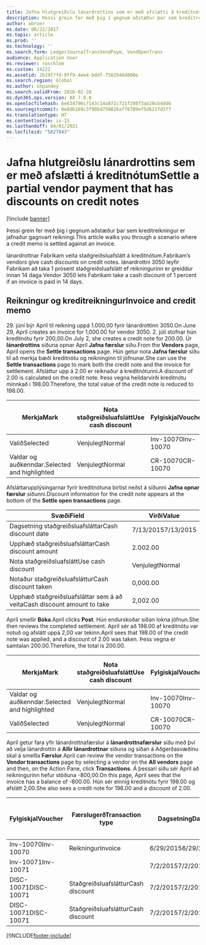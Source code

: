 ```yaml
---
title: Jafna hlutgreiðslu lánardrottins sem er með afslætti á kreditnótum
description: Þessi grein fer með þig í gegnum aðstæður þar sem kreditreikningur er jafnaður gagnvart reikningi.
author: abruer
ms.date: 08/22/2017
ms.topic: article
ms.prod: ''
ms.technology: ''
ms.search.form: LedgerJournalTransVendPaym, VendOpenTrans
audience: Application User
ms.reviewer: roschlom
ms.custom: 14222
ms.assetid: 2b19f7fd-9ff9-4ee4-bddf-f582946d008e
ms.search.region: Global
ms.author: shpandey
ms.search.validFrom: 2016-02-28
ms.dyn365.ops.version: AX 7.0.0
ms.openlocfilehash: 6e634796c7143c14a872c721f298f3ab28cbddd6
ms.sourcegitcommit: 0e8db169c3f90bd750826af76709ef5d621fd377
ms.translationtype: HT
ms.contentlocale: is-IS
ms.lasthandoff: 04/01/2021
ms.locfileid: "5827843"
---
```

# <a name="settle-a-partial-vendor-payment-that-has-discounts-on-credit-notes"></a><span data-ttu-id="1c066-103">Jafna hlutgreiðslu lánardrottins sem er með afslætti á kreditnótum</span><span class="sxs-lookup"><span data-stu-id="1c066-103">Settle a partial vendor payment that has discounts on credit notes</span></span>

[!include [banner](../includes/banner.md)]

<span data-ttu-id="1c066-104">Þessi grein fer með þig í gegnum aðstæður þar sem kreditreikningur er jafnaður gagnvart reikningi.</span><span class="sxs-lookup"><span data-stu-id="1c066-104">This article walks you through a scenario where a credit memo is settled against an invoice.</span></span>

<span data-ttu-id="1c066-105">lánardrottnar Fabrikam veita staðgreiðsluafslátt á kreditnótum.</span><span class="sxs-lookup"><span data-stu-id="1c066-105">Fabrikam’s vendors give cash discounts on credit notes.</span></span> <span data-ttu-id="1c066-106">lánardrottni 3050 leyfir   Fabrikam að taka 1 prósent staðgreiðsluafslátt ef reikningurinn er greiddur innan 14 daga.</span><span class="sxs-lookup"><span data-stu-id="1c066-106">Vendor 3050 lets Fabrikam take a cash discount of 1 percent if an invoice is paid in 14 days.</span></span>

## <a name="invoice-and-credit-memo"></a><span data-ttu-id="1c066-107">Reikningur og kreditreikningur</span><span class="sxs-lookup"><span data-stu-id="1c066-107">Invoice and credit memo</span></span>
<span data-ttu-id="1c066-108">29. júní býr Apríl til reikning uppá 1.000,00 fyrir lánardrottinn 3050.</span><span class="sxs-lookup"><span data-stu-id="1c066-108">On June 29, April creates an invoice for 1,000.00 for vendor 3050.</span></span> <span data-ttu-id="1c066-109">2. júlí stofnar hún kreditnótu fyrir 200,00.</span><span class="sxs-lookup"><span data-stu-id="1c066-109">On July 2, she creates a credit note for 200.00.</span></span> <span data-ttu-id="1c066-110">Úr **lánardrottins** síðuna opnar April **Jafna færslur** síðu.</span><span class="sxs-lookup"><span data-stu-id="1c066-110">From the **Vendors** page, April opens the **Settle transactions** page.</span></span> <span data-ttu-id="1c066-111">Hún getur nota **Jafna færslur** síðu til að merkja bæði kreditnótu og reikninginn til jöfnunar.</span><span class="sxs-lookup"><span data-stu-id="1c066-111">She can use the **Settle transactions** page to mark both the credit note and the invoice for settlement.</span></span> <span data-ttu-id="1c066-112">Afsláttur upp á 2.00 er reiknaður á kreditnótunni.</span><span class="sxs-lookup"><span data-stu-id="1c066-112">A discount of 2.00 is calculated on the credit note.</span></span> <span data-ttu-id="1c066-113">Þess vegna heildarvirði kreditnótu minnkað í 198.00.</span><span class="sxs-lookup"><span data-stu-id="1c066-113">Therefore, the total value of the credit note is reduced to 198.00.</span></span>

| <span data-ttu-id="1c066-114">Merkja</span><span class="sxs-lookup"><span data-stu-id="1c066-114">Mark</span></span>                     | <span data-ttu-id="1c066-115">Nota staðgreiðsluafslátt</span><span class="sxs-lookup"><span data-stu-id="1c066-115">Use cash discount</span></span> | <span data-ttu-id="1c066-116">Fylgiskjal</span><span class="sxs-lookup"><span data-stu-id="1c066-116">Voucher</span></span>   | <span data-ttu-id="1c066-117">Reikningur</span><span class="sxs-lookup"><span data-stu-id="1c066-117">Account</span></span> | <span data-ttu-id="1c066-118">Dagsetning</span><span class="sxs-lookup"><span data-stu-id="1c066-118">Date</span></span>      | <span data-ttu-id="1c066-119">Gjalddagi</span><span class="sxs-lookup"><span data-stu-id="1c066-119">Due date</span></span>  | <span data-ttu-id="1c066-120">Reikningur</span><span class="sxs-lookup"><span data-stu-id="1c066-120">Invoice</span></span> | <span data-ttu-id="1c066-121">Upphæð í gjaldmiðli færslu</span><span class="sxs-lookup"><span data-stu-id="1c066-121">Amount in transaction currency</span></span> | <span data-ttu-id="1c066-122">Gjaldmiðill</span><span class="sxs-lookup"><span data-stu-id="1c066-122">Currency</span></span> | <span data-ttu-id="1c066-123">Upphæð til jöfnunar</span><span class="sxs-lookup"><span data-stu-id="1c066-123">Amount to settle</span></span> |
|--------------------------|-------------------|-----------|---------|-----------|-----------|---------|--------------------------------|----------|------------------|
| <span data-ttu-id="1c066-124">Valið</span><span class="sxs-lookup"><span data-stu-id="1c066-124">Selected</span></span>                 | <span data-ttu-id="1c066-125">Venjulegt</span><span class="sxs-lookup"><span data-stu-id="1c066-125">Normal</span></span>            | <span data-ttu-id="1c066-126">Inv-10070</span><span class="sxs-lookup"><span data-stu-id="1c066-126">Inv-10070</span></span> | <span data-ttu-id="1c066-127">3050</span><span class="sxs-lookup"><span data-stu-id="1c066-127">3050</span></span>    | <span data-ttu-id="1c066-128">6/29/2015</span><span class="sxs-lookup"><span data-stu-id="1c066-128">6/29/2015</span></span> | <span data-ttu-id="1c066-129">7/29/2015</span><span class="sxs-lookup"><span data-stu-id="1c066-129">7/29/2015</span></span> | <span data-ttu-id="1c066-130">10070</span><span class="sxs-lookup"><span data-stu-id="1c066-130">10070</span></span>   | <span data-ttu-id="1c066-131">-1.000,00</span><span class="sxs-lookup"><span data-stu-id="1c066-131">-1,000.00</span></span>                      | <span data-ttu-id="1c066-132">USD</span><span class="sxs-lookup"><span data-stu-id="1c066-132">USD</span></span>      | <span data-ttu-id="1c066-133">-990,00</span><span class="sxs-lookup"><span data-stu-id="1c066-133">-990.00</span></span>          |
| <span data-ttu-id="1c066-134">Valdar og auðkenndar.</span><span class="sxs-lookup"><span data-stu-id="1c066-134">Selected and highlighted</span></span> | <span data-ttu-id="1c066-135">Venjulegt</span><span class="sxs-lookup"><span data-stu-id="1c066-135">Normal</span></span>            | <span data-ttu-id="1c066-136">CR-10070</span><span class="sxs-lookup"><span data-stu-id="1c066-136">CR-10070</span></span>  | <span data-ttu-id="1c066-137">3050</span><span class="sxs-lookup"><span data-stu-id="1c066-137">3050</span></span>    | <span data-ttu-id="1c066-138">7/2/2015</span><span class="sxs-lookup"><span data-stu-id="1c066-138">7/2/2015</span></span>  | <span data-ttu-id="1c066-139">7/29/2015</span><span class="sxs-lookup"><span data-stu-id="1c066-139">7/29/2015</span></span> |         | <span data-ttu-id="1c066-140">200,00</span><span class="sxs-lookup"><span data-stu-id="1c066-140">200.00</span></span>                         | <span data-ttu-id="1c066-141">USD</span><span class="sxs-lookup"><span data-stu-id="1c066-141">USD</span></span>      | <span data-ttu-id="1c066-142">198.00</span><span class="sxs-lookup"><span data-stu-id="1c066-142">198.00</span></span>           |

<span data-ttu-id="1c066-143">Afsláttarupplýsingarnar fyrir kreditnótuna birtist neðst á síðunni **Jafna opnar færslur** síðunni.</span><span class="sxs-lookup"><span data-stu-id="1c066-143">Discount information for the credit note appears at the bottom of the **Settle open transactions** page.</span></span>

| <span data-ttu-id="1c066-144">Svæði</span><span class="sxs-lookup"><span data-stu-id="1c066-144">Field</span></span>                        | <span data-ttu-id="1c066-145">Virði</span><span class="sxs-lookup"><span data-stu-id="1c066-145">Value</span></span>     |
|------------------------------|-----------|
| <span data-ttu-id="1c066-146">Dagsetning staðgreiðsluafsláttar</span><span class="sxs-lookup"><span data-stu-id="1c066-146">Cash discount date</span></span>           | <span data-ttu-id="1c066-147">7/13/2015</span><span class="sxs-lookup"><span data-stu-id="1c066-147">7/13/2015</span></span> |
| <span data-ttu-id="1c066-148">Upphæð staðgreiðsluafsláttar</span><span class="sxs-lookup"><span data-stu-id="1c066-148">Cash discount amount</span></span>         | <span data-ttu-id="1c066-149">2.00</span><span class="sxs-lookup"><span data-stu-id="1c066-149">2.00</span></span>      |
| <span data-ttu-id="1c066-150">Nota staðgreiðsluafslátt</span><span class="sxs-lookup"><span data-stu-id="1c066-150">Use cash discount</span></span>            | <span data-ttu-id="1c066-151">Venjulegt</span><span class="sxs-lookup"><span data-stu-id="1c066-151">Normal</span></span>    |
| <span data-ttu-id="1c066-152">Notaður staðgreiðsluafsláttur</span><span class="sxs-lookup"><span data-stu-id="1c066-152">Cash discount taken</span></span>          | <span data-ttu-id="1c066-153">0,00</span><span class="sxs-lookup"><span data-stu-id="1c066-153">0.00</span></span>      |
| <span data-ttu-id="1c066-154">Upphæð staðgreiðsluafsláttar sem á að veita</span><span class="sxs-lookup"><span data-stu-id="1c066-154">Cash discount amount to take</span></span> | <span data-ttu-id="1c066-155">2,00</span><span class="sxs-lookup"><span data-stu-id="1c066-155">2.00</span></span>      |

<span data-ttu-id="1c066-156">Apríl smellir **Bóka**.</span><span class="sxs-lookup"><span data-stu-id="1c066-156">April clicks **Post**.</span></span> <span data-ttu-id="1c066-157">Hún endurskoðar síðan lokna jöfnun.</span><span class="sxs-lookup"><span data-stu-id="1c066-157">She then reviews the completed settlement.</span></span> <span data-ttu-id="1c066-158">Apríl sér að 198.00 af kreditnótu var notuð og afslátt uppá 2,00 var tekinn.</span><span class="sxs-lookup"><span data-stu-id="1c066-158">April sees that 198.00 of the credit note was applied, and a discount of 2.00 was taken.</span></span> <span data-ttu-id="1c066-159">Þess vegna er samtalan 200.00.</span><span class="sxs-lookup"><span data-stu-id="1c066-159">Therefore, the total is 200.00.</span></span>

| <span data-ttu-id="1c066-160">Merkja</span><span class="sxs-lookup"><span data-stu-id="1c066-160">Mark</span></span>                     | <span data-ttu-id="1c066-161">Nota staðgreiðsluafslátt</span><span class="sxs-lookup"><span data-stu-id="1c066-161">Use cash discount</span></span> | <span data-ttu-id="1c066-162">Fylgiskjal</span><span class="sxs-lookup"><span data-stu-id="1c066-162">Voucher</span></span>   | <span data-ttu-id="1c066-163">Reikningur</span><span class="sxs-lookup"><span data-stu-id="1c066-163">Account</span></span> | <span data-ttu-id="1c066-164">Dagsetning</span><span class="sxs-lookup"><span data-stu-id="1c066-164">Date</span></span>      | <span data-ttu-id="1c066-165">Gjalddagi</span><span class="sxs-lookup"><span data-stu-id="1c066-165">Due date</span></span>  | <span data-ttu-id="1c066-166">Reikningur</span><span class="sxs-lookup"><span data-stu-id="1c066-166">Invoice</span></span>  | <span data-ttu-id="1c066-167">Upphæð í gjaldmiðli færslu</span><span class="sxs-lookup"><span data-stu-id="1c066-167">Amount in transaction currency</span></span> | <span data-ttu-id="1c066-168">Gjaldmiðill</span><span class="sxs-lookup"><span data-stu-id="1c066-168">Currency</span></span> | <span data-ttu-id="1c066-169">Upphæð til jöfnunar</span><span class="sxs-lookup"><span data-stu-id="1c066-169">Amount to settle</span></span> |
|--------------------------|-------------------|-----------|---------|-----------|-----------|----------|--------------------------------|----------|------------------|
| <span data-ttu-id="1c066-170">Valdar og auðkenndar.</span><span class="sxs-lookup"><span data-stu-id="1c066-170">Selected and highlighted</span></span> | <span data-ttu-id="1c066-171">Venjulegt</span><span class="sxs-lookup"><span data-stu-id="1c066-171">Normal</span></span>            | <span data-ttu-id="1c066-172">Inv-10070</span><span class="sxs-lookup"><span data-stu-id="1c066-172">Inv-10070</span></span> | <span data-ttu-id="1c066-173">3050</span><span class="sxs-lookup"><span data-stu-id="1c066-173">3050</span></span>    | <span data-ttu-id="1c066-174">6/29/2015</span><span class="sxs-lookup"><span data-stu-id="1c066-174">6/29/2015</span></span> | <span data-ttu-id="1c066-175">7/29/2015</span><span class="sxs-lookup"><span data-stu-id="1c066-175">7/29/2015</span></span> | <span data-ttu-id="1c066-176">10070</span><span class="sxs-lookup"><span data-stu-id="1c066-176">10070</span></span>    | <span data-ttu-id="1c066-177">-1.000,00</span><span class="sxs-lookup"><span data-stu-id="1c066-177">-1,000.00</span></span>                      | <span data-ttu-id="1c066-178">USD</span><span class="sxs-lookup"><span data-stu-id="1c066-178">USD</span></span>      | <span data-ttu-id="1c066-179">200.00</span><span class="sxs-lookup"><span data-stu-id="1c066-179">-200.00</span></span>          |
| <span data-ttu-id="1c066-180">Valið</span><span class="sxs-lookup"><span data-stu-id="1c066-180">Selected</span></span>                 | <span data-ttu-id="1c066-181">Venjulegt</span><span class="sxs-lookup"><span data-stu-id="1c066-181">Normal</span></span>            | <span data-ttu-id="1c066-182">CR-10070</span><span class="sxs-lookup"><span data-stu-id="1c066-182">CR-10070</span></span>  | <span data-ttu-id="1c066-183">3050</span><span class="sxs-lookup"><span data-stu-id="1c066-183">3050</span></span>    | <span data-ttu-id="1c066-184">7/2/2015</span><span class="sxs-lookup"><span data-stu-id="1c066-184">7/2/2015</span></span>  | <span data-ttu-id="1c066-185">7/29/2015</span><span class="sxs-lookup"><span data-stu-id="1c066-185">7/29/2015</span></span> | <span data-ttu-id="1c066-186">CR-10070</span><span class="sxs-lookup"><span data-stu-id="1c066-186">CR-10070</span></span> | <span data-ttu-id="1c066-187">200,00</span><span class="sxs-lookup"><span data-stu-id="1c066-187">200.00</span></span>                         | <span data-ttu-id="1c066-188">USD</span><span class="sxs-lookup"><span data-stu-id="1c066-188">USD</span></span>      | <span data-ttu-id="1c066-189">198.00</span><span class="sxs-lookup"><span data-stu-id="1c066-189">198.00</span></span>           |

<span data-ttu-id="1c066-190">Apríl getur fara yfir lánardrottnafærslur á **lánardrottnafærslur** síðu með því að velja lánardrottin á **Allir lánardrottnar** síðuna og síðan á Aðgerðasvæðinu skal á smellla **Færslur**.</span><span class="sxs-lookup"><span data-stu-id="1c066-190">April can review the vendor transactions on the **Vendor transactions** page by selecting a vendor on the **All vendors** page and then, on the Action Pane, click **Transactions**.</span></span> <span data-ttu-id="1c066-191">Á þessari síðu sér April að reikningurinn hefur stöðuna -800,00.</span><span class="sxs-lookup"><span data-stu-id="1c066-191">On this page, April sees that the invoice has a balance of -800.00.</span></span> <span data-ttu-id="1c066-192">Hún sér einnig kreditnótu fyrir 198.00 og afslátt 2,00.</span><span class="sxs-lookup"><span data-stu-id="1c066-192">She also sees a credit note for 198.00 and a discount of 2.00.</span></span>

| <span data-ttu-id="1c066-193">Fylgiskjal</span><span class="sxs-lookup"><span data-stu-id="1c066-193">Voucher</span></span>    | <span data-ttu-id="1c066-194">Færslugerð</span><span class="sxs-lookup"><span data-stu-id="1c066-194">Transaction type</span></span> | <span data-ttu-id="1c066-195">Dagsetning</span><span class="sxs-lookup"><span data-stu-id="1c066-195">Date</span></span>      | <span data-ttu-id="1c066-196">Reikningur</span><span class="sxs-lookup"><span data-stu-id="1c066-196">Invoice</span></span> | <span data-ttu-id="1c066-197">Upphæð í færslugjaldmiðli - debet</span><span class="sxs-lookup"><span data-stu-id="1c066-197">Amount in transaction currency debit</span></span> | <span data-ttu-id="1c066-198">Upphæð í færslugjaldmiðli - kredit</span><span class="sxs-lookup"><span data-stu-id="1c066-198">Amount in transaction currency credit</span></span> | <span data-ttu-id="1c066-199">Staða</span><span class="sxs-lookup"><span data-stu-id="1c066-199">Balance</span></span> | <span data-ttu-id="1c066-200">Gjaldmiðill</span><span class="sxs-lookup"><span data-stu-id="1c066-200">Currency</span></span> |
|------------|------------------|-----------|---------|--------------------------------------|---------------------------------------|---------|----------|
| <span data-ttu-id="1c066-201">Inv-10070</span><span class="sxs-lookup"><span data-stu-id="1c066-201">Inv-10070</span></span>  | <span data-ttu-id="1c066-202">Reikningur</span><span class="sxs-lookup"><span data-stu-id="1c066-202">Invoice</span></span>          | <span data-ttu-id="1c066-203">6/29/2015</span><span class="sxs-lookup"><span data-stu-id="1c066-203">6/29/2015</span></span> | <span data-ttu-id="1c066-204">10070</span><span class="sxs-lookup"><span data-stu-id="1c066-204">10070</span></span>   |                                      | <span data-ttu-id="1c066-205">1.000,00</span><span class="sxs-lookup"><span data-stu-id="1c066-205">1,000.00</span></span>                              | <span data-ttu-id="1c066-206">-800.00</span><span class="sxs-lookup"><span data-stu-id="1c066-206">-800.00</span></span> | <span data-ttu-id="1c066-207">USD</span><span class="sxs-lookup"><span data-stu-id="1c066-207">USD</span></span>      |
| <span data-ttu-id="1c066-208">Inv-10071</span><span class="sxs-lookup"><span data-stu-id="1c066-208">Inv-10071</span></span>  |                  | <span data-ttu-id="1c066-209">7/2/2015</span><span class="sxs-lookup"><span data-stu-id="1c066-209">7/2/2015</span></span>  | <span data-ttu-id="1c066-210">CR10071</span><span class="sxs-lookup"><span data-stu-id="1c066-210">CR10071</span></span> | <span data-ttu-id="1c066-211">200,00</span><span class="sxs-lookup"><span data-stu-id="1c066-211">200.00</span></span>                               |                                       | <span data-ttu-id="1c066-212">0,00</span><span class="sxs-lookup"><span data-stu-id="1c066-212">0.00</span></span>    | <span data-ttu-id="1c066-213">USD</span><span class="sxs-lookup"><span data-stu-id="1c066-213">USD</span></span>      |
| <span data-ttu-id="1c066-214">DISC-10071</span><span class="sxs-lookup"><span data-stu-id="1c066-214">DISC-10071</span></span> |  <span data-ttu-id="1c066-215">Staðgreiðsluafsláttur</span><span class="sxs-lookup"><span data-stu-id="1c066-215">Cash discount</span></span>   | <span data-ttu-id="1c066-216">7/2/2015</span><span class="sxs-lookup"><span data-stu-id="1c066-216">7/2/2015</span></span>  |         | <span data-ttu-id="1c066-217">2,00</span><span class="sxs-lookup"><span data-stu-id="1c066-217">2.00</span></span>                                 |                                       | <span data-ttu-id="1c066-218">0,00</span><span class="sxs-lookup"><span data-stu-id="1c066-218">0.00</span></span>    | <span data-ttu-id="1c066-219">USD</span><span class="sxs-lookup"><span data-stu-id="1c066-219">USD</span></span>      |
| <span data-ttu-id="1c066-220">DISC-10071</span><span class="sxs-lookup"><span data-stu-id="1c066-220">DISC-10071</span></span> |  <span data-ttu-id="1c066-221">Staðgreiðsluafsláttur</span><span class="sxs-lookup"><span data-stu-id="1c066-221">Cash discount</span></span>   | <span data-ttu-id="1c066-222">7/2/2015</span><span class="sxs-lookup"><span data-stu-id="1c066-222">7/2/2015</span></span>  |         |                                      | <span data-ttu-id="1c066-223">2,00</span><span class="sxs-lookup"><span data-stu-id="1c066-223">2.00</span></span>                                  | <span data-ttu-id="1c066-224">0,00</span><span class="sxs-lookup"><span data-stu-id="1c066-224">0.00</span></span>    | <span data-ttu-id="1c066-225">USD</span><span class="sxs-lookup"><span data-stu-id="1c066-225">USD</span></span>      |







[!INCLUDE[footer-include](../../includes/footer-banner.md)]